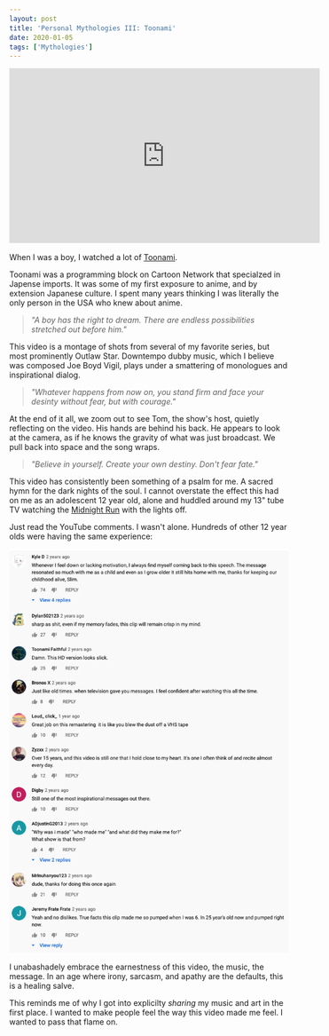 ```yaml
---
layout: post
title: 'Personal Mythologies III: Toonami'
date: 2020-01-05
tags: ['Mythologies']
---
```

<iframe width="560" height="315" src="https://www.youtube.com/embed/SpTe49f5b1I" frameborder="0" allow="accelerometer; autoplay; encrypted-media; gyroscope; picture-in-picture" allowfullscreen></iframe>

When I was a boy, I watched a lot of [Toonami](https://en.wikipedia.org/wiki/Toonami).
<!--x-->

Toonami was a programming block on Cartoon Network that specialzed in Japense imports. It was some of my first exposure to anime, and by extension Japanese culture. I spent many years thinking I was literally the only person in the USA who knew about anime.

> *"A boy has the right to dream. There are endless possibilities stretched out before him."*

This video is a montage of shots from several of my favorite series, but most prominently Outlaw Star. Downtempo dubby music, which I believe was composed Joe Boyd Vigil, plays under a smattering of monologues and inspirational dialog.

> *"Whatever happens from now on, you stand firm and face your desinty without fear, but with courage."*

At the end of it all, we zoom out to see Tom, the show's host, quietly reflecting on the video. His hands are behind his back. He appears to look at the camera, as if he knows the gravity of what was just broadcast. We pull back into space and the song wraps.

> *"Believe in yourself. Create your own destiny. Don't fear fate."*

This video has consistently been something of a psalm for me. A sacred hymn for the dark nights of the soul. I cannot overstate the effect this had on me as an adolescent 12 year old, alone and huddled around my 13" tube TV watching the [Midnight Run](https://toonami.fandom.com/wiki/Toonami:_Midnight_Run) with the lights off.

Just read the YouTube comments. I wasn't alone. Hundreds of other 12 year olds were having the same experience:

![YouTube Commnets](/assets/images/broken-promise-youtube-comments.png)

I unabashadely embrace the earnestness of this video, the music, the message. In an age where irony, sarcasm, and apathy are the defaults, this is a healing salve.

This reminds me of why I got into explicilty *sharing* my music and art in the first place. I wanted to make people feel the way this video made me feel. I wanted to pass that flame on.